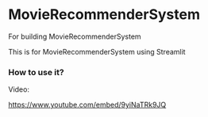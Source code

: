 # MovieRecommenderSystem
For building MovieRecommenderSystem

This is for MovieRecommenderSystem using Streamlit







### How to use it?

Video:

https://www.youtube.com/embed/9yiNaTRk9JQ